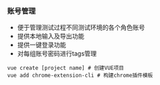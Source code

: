 ### 账号管理
- 便于管理测试过程不同测试环境的各个角色账号
- 提供本地输入及导出功能
- 提供一键登录功能
- 对每组账号密码进行tags管理
```
vue create [project name] # 创建VUE项目
vue add chrome-extension-cli # 构建chrome插件模板
```